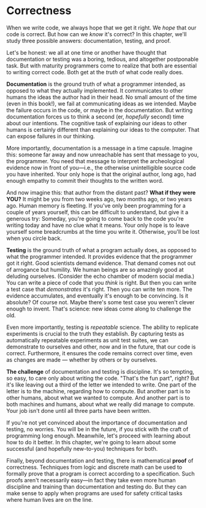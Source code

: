 # Correctness

When we write code, we always hope that we get it right. We *hope* that our code
is correct. But how can we *know* it's correct? In this chapter, we'll study
three possible answers: documentation, testing, and proof.

Let's be honest: we all at one time or another have thought that documentation
or testing was a boring, tedious, and altogether postponable task. But with
maturity programmers come to realize that both are essential to writing correct
code.  Both get at the *truth* of what code really does.

**Documentation** is the ground truth of what a programmer intended, as opposed
to what they actually implemented. It communicates to other humans the ideas the
author had in their head. No small amount of the time (even in this book!), we
fail at communicating ideas as we intended. Maybe the failure occurs in the
code, or maybe in the documentation. But writing documentation forces us to
think a second (er, *hopefully* second) time about our intentions. The cognitive
task of explaining our ideas to other humans is certainly different than
explaining our ideas to the computer. That can expose failures in our thinking.

More importantly, documentation is a message in a time capsule. Imagine this:
someone far away and now unreachable has sent that message to you, the
programmer. You need that message to interpret the archeological evidence now in
front of you&mdash;i.e., the otherwise unintelligible source code you have
inherited. Your only hope is that the original author, long ago, had enough
empathy to commit their thoughts to the written word.

And now imagine this: that author from the distant past? **What if they were
YOU?** It might be you from two weeks ago, two months ago, or two years ago.
Human memory is fleeting. If you've only been programming for a couple of years
yourself, this can be difficult to understand, but give it a generous try:
Someday, you're going to come back to the code you're writing today and have no
clue what it means. Your only hope is to leave yourself some breadcrumbs at the
time you write it. Otherwise, you'll be lost when you circle back.

**Testing** is the ground truth of what a program actually does, as opposed to
what the programmer intended. It provides evidence that the programmer got it
right. Good scientists demand evidence. That demand comes not out of arrogance
but humility. We human beings are so amazingly good at deluding ourselves.
(Consider the echo chamber of modern social media.) You can write a piece of
code that you *think* is right. But then you can write a test case that
*demonstrates* it's right. Then you can write ten more. The evidence
accumulates, and eventually it's enough to be convincing. Is it absolute? Of
course not. Maybe there's some test case you weren't clever enough to invent.
That's science: new ideas come along to challenge the old.

Even more importantly, testing is *repeatable* science. The ability to replicate
experiments is crucial to the truth they establish. By capturing tests as
automatically repeatable experiments as unit test suites, we can demonstrate to
ourselves and other, now and in the future, that our code is correct.
Furthermore, it ensures the code remains correct over time, even as changes are
made — whether by others or by ourselves.

**The challenge** of documentation and testing is discipline. It's so tempting,
so easy, to care only about writing the code. "That's the fun part", right? But
it's like leaving out a third of the letter we intended to write. One part of
the letter is to the machine, regarding how to compute. But another part is to
other humans, about what we wanted to compute. And another part is to both
machines and humans, about what we really did manage to compute. Your job isn't
done until all three parts have been written.

If you're not yet convinced about the importance of documentation and testing,
no worries. You will be in the future, if you stick with the craft of
programming long enough. Meanwhile, let's proceed with learning about how to do
it better. In this chapter, we're going to learn about some successful (and
hopefully new-to-you) techniques for both.

Finally, beyond documentation and testing, there is mathematical **proof** of
correctness. Techniques from logic and discrete math can be used to formally
prove that a program is correct according to a specification. Such proofs aren't
necessarily easy&mdash;in fact they take even more human discipline and training
than documentation and testing do. But they can make sense to apply when
programs are used for safety critical tasks where human lives are on the line.
